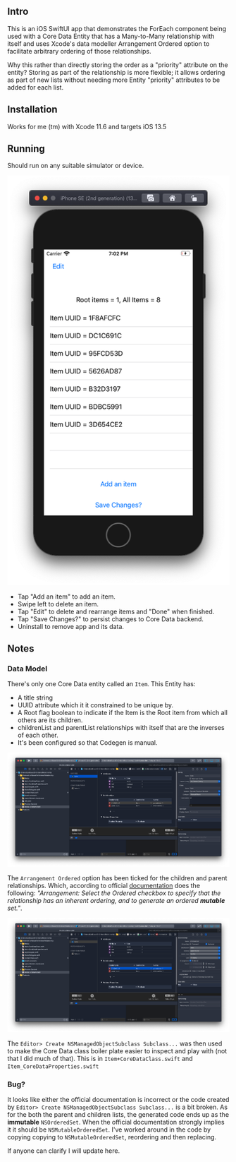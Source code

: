## Intro

This is an iOS SwiftUI app that demonstrates the ForEach component being used with a Core Data Entity that has a Many-to-Many relationship with itself and uses Xcode's data modeller Arrangement Ordered option to facilitate arbitrary ordering of those relationships. 

Why this rather than directly storing the order as a "priority" attribute on the entity? Storing as part of the relationship is more flexible; it allows ordering as part of new lists without needing more Entity "priority" attributes to be added for each list. 

## Installation

Works for me (tm) with Xcode 11.6 and targets iOS 13.5

## Running
Should run on any suitable simulator or device.

![](assets/app_running.png "picture of app running on iPhone simulator")

- Tap "Add an item" to add an item.
- Swipe left to delete an item.
- Tap "Edit" to delete and rearrange items and "Done" when finished.
- Tap "Save Changes?" to persist changes to Core Data backend.
- Uninstall to remove app and its data.

## Notes

### Data Model
There's only one Core Data entity called an `Item`. This Entity has:
- A title string 
- UUID attribute which it it constrained to be unique by.
- A Root flag boolean to indicate if the Item is the Root item from which all others are its children.
- childrenList and parentList relationships with itself that are the inverses of each other.
- It's been configured so that Codegen is manual.

![Item Core Data Entity](assets/item_data_model.png "Item Core Data model editor")

The `Arrangement Ordered` option has been ticked for the children and parent relationships. Which, according to official [documentation](https://developer.apple.com/documentation/coredata/modeling_data/configuring_relationships) does the following: *"Arrangement: Select the Ordered checkbox to specify that the relationship has an inherent ordering, and to generate an ordered **mutable** set."*. 

![Item Core Data Relationship](assets/item_relationship_options.png "Item Core Data model editor")

The `Editor> Create NSManagedObjectSubclass Subclass...` was then used to make the Core Data class boiler plate easier to inspect and play with (not that I did much of that). This is in `Item+CoreDataClass.swift` and `Item_CoreDataProperties.swift`

### Bug?
It looks like either the official documentation is incorrect or the code created by `Editor> Create NSManagedObjectSubclass Subclass...` is a bit broken. As for the both the parent and children lists, the generated code ends up as the **immutable** `NSOrderedSet`. When the  official documentation strongly implies it it should be  `NSMutableOrderedSet`. I've worked around in the code by copying copying to `NSMutableOrderedSet`, reordering and then replacing.

If anyone can clarify I will update here.